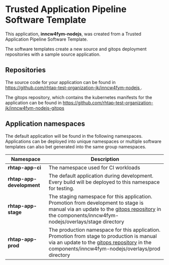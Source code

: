 # Trusted Application Pipeline Software Template

This application, **inncw4fym-nodejs**, was created from a Trusted Application Pipeline Software Template.

The software templates create a new source and gitops deployment repositories with a sample source application. 

## Repositories

The source code for your application can be found in [https://github.com/rhtap-test-organization-jk/inncw4fym-nodejs ](https://github.com/rhtap-test-organization-jk/inncw4fym-nodejs ).
 
The gitops repository, which contains the kubernetes manifests for the application can be found in 
[https://github.com/rhtap-test-organization-jk/inncw4fym-nodejs-gitops ](https://github.com/rhtap-test-organization-jk/inncw4fym-nodejs-gitops ) 

## Application namespaces 

The default application will be found in the following namespaces. Applications can be deployed into unique namespaces or multiple software templates can also bet generated into the same group namespaces.  

|  Namespace   |  Description   |  
| -------- | -------- |
| **rhtap-app-ci** | The namespace used for CI workloads |
| **rhtap-app-development** | The default application during development. Every build will be deployed to this namespace for testing. |
| **rhtap-app-stage** | The staging namespace for this application. Promotion from development to stage is manual via an update to the [gitops repository](https://github.com/rhtap-test-organization-jk/inncw4fym-nodejs-gitops ) in the components/inncw4fym-nodejs/overlays/stage directory |
| **rhtap-app-prod** | The production namespace for this application. Promotion from stage to production is manual via an update to the [gitops repository](https://github.com/rhtap-test-organization-jk/inncw4fym-nodejs-gitops ) in the components/inncw4fym-nodejs/overlays/prod directory |